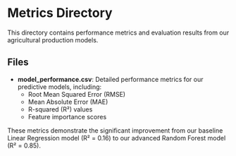 # Metrics Directory

This directory contains performance metrics and evaluation results from our agricultural production models.

## Files
- **model_performance.csv**: Detailed performance metrics for our predictive models, including:
  - Root Mean Squared Error (RMSE)
  - Mean Absolute Error (MAE)
  - R-squared (R²) values
  - Feature importance scores

These metrics demonstrate the significant improvement from our baseline Linear Regression model (R² = 0.16) to our advanced Random Forest model (R² = 0.85).

